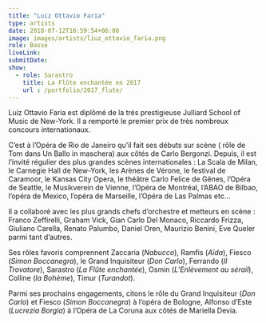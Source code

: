 ```yaml
---
title: "Luiz Ottavio Faria"
type: artists
date: 2018-07-12T16:59:54+06:00
image: images/artists/liuz_ottavio_faria.png
role: Basse
liveLink: 
submitDate: 
show:
  - role: Sarastro
    title: La Flûte enchantée en 2017
    url : /portfolio/2017_flute/
---
```


Luiz Ottavio Faria est diplômé de la très prestigieuse Julliard School of Music de New-York. Il a remporté le premier prix de très nombreux concours internationaux.

C’est à l’Opéra de Rio de Janeiro qu’il fait ses débuts sur scène ( rôle de Tom dans Un Ballo in maschera) aux côtés de Carlo Bergonzi. Depuis, il est l’invité régulier des plus grandes scènes internationales : La Scala de Milan, le Carnegie Hall de New-York, les Arènes de Vérone, le festival de Caramoor, le Kansas City Opera, le théâtre Carlo Felice de Gênes, l’Opéra de Seattle, le Musikverein de Vienne, l’Opéra de Montréal, l’ABAO de Bilbao, l’opéra de Mexico, l’opéra de Marseille, l’Opéra de Las Palmas etc…

Il a collaboré avec les plus grands chefs d’orchestre et metteurs en scène : Franco Zeffirelli, Graham Vick, Gian Carlo Del Monaco, Riccardo Frizza, Giuliano Carella, Renato Palumbo, Daniel Oren, Maurizio Benini, Eve Queler parmi tant d’autres.

Ses rôles favoris comprennent Zaccaria (*Nabucco*), Ramfis (*Aïda*), Fiesco (*Simon Boccanegra*), le Grand Inquisiteur (*Don Carlo*), Ferrando (*Il Trovatore*), Sarastro (*La Flûte enchantée*), Osmin (*L’Enlèvement au sérail*), Colline (*la Bohème*), Timur (*Turandot*).

Parmi ses prochains engagements, citons le rôle du Grand Inquisiteur (*Don Carlo*) et Fiesco (*Simon Boccanegra*) à l’opéra de Bologne, Alfonso d’Este (*Lucrezia Borgia*) à l’Opéra de La Coruna aux côtés de Mariella Devia.
